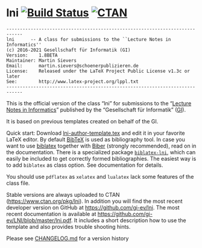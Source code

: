 # lni [![Build Status](https://circleci.com/gh/gi-ev/LNI/tree/master.svg?style=shield)](https://circleci.com/gh/gi-ev/LNI/) [![CTAN](https://img.shields.io/badge/CTAN-lni-blue.svg?style=flat-square)](https://ctan.org/pkg/lni)

```
----------------------------------------------------------------------------
lni      -- A class for submissions to the ``Lecture Notes in Informatics''
(c) 2016-2021 Gesellschaft für Informatik (GI)
Version:    1.8BETA
Maintainer: Martin Sievers
Email:      martin.sievers@schoenerpublizieren.de
License:    Released under the LaTeX Project Public License v1.3c or later
See:        http://www.latex-project.org/lppl.txt
----------------------------------------------------------------------------
```

This is the official version of the class “lni” for submissions to the
“[Lecture Notes in Informatics]” published by the “Gesellschaft für Informatik”
([GI]).

It is based on previous templates created on behalf of the GI.

Quick start:
Download [lni-author-template.tex](lni-author-template.tex) and edit it in
your favorite LaTeX editor.
By default [BibTeX](https://www.ctan.org/pkg/bibtex) is used as bibliography tool.
In case you want to use [biblatex](https://www.ctan.org/pkg/biblatex) together with
[Biber](https://www.ctan.org/pkg/biber) (strongly recommended), read on in the 
documentation. There is a specialized package 
[`biblatex-lni`](https://ctan.org/pkg/biblatex-lni), which can easily be included 
to get correctly formed bibliographies. The easiest way is to add `biblatex` as class 
option. See documentation for details.

You should use `pdflatex` as `xelatex` and `lualatex` lack some features of the class file.

Stable versions are always uploaded to CTAN (https://www.ctan.org/pkg/lni).
In addition you will find the most recent developer version on GitHub at https://github.com/gi-ev/lni.
The most recent documentation is available at https://github.com/gi-ev/LNI/blob/master/lni.pdf.
It includes a short description how to use the template and also provides trouble shooting hints.

Please see [CHANGELOG.md](CHANGELOG.md) for a version history

  [GI]: https://www.gi.de/
  [Lecture Notes in Informatics]: https://www.gi.de/service/publikationen/lni.html
